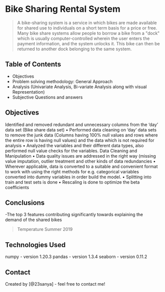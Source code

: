 # Bike Sharing Rental System
> A bike-sharing system is a service in which bikes are made available for shared use to individuals on a short term basis for a price or free. Many bike share systems allow people to borrow a bike from a "dock" which is usually computer-controlled wherein the user enters the payment information, and the system unlocks it. This bike can then be returned to another dock belonging to the same system.




## Table of Contents
* Objectives
* Problem solving methodology: General Approach
* Analysis (Univariate Analysis, Bi-variate Analysis along with visual Representation)
* Subjective Questions and answers

<!-- You can include any other section that is pertinent to your problem -->

## Objectives
Identified and removed redundant and unnecessary columns from the ‘day’ data set (Bike share data set) 
• Performed data cleaning on ‘day’ data sets to remove the junk data (Columns having 100% null values and rows where the entire row is having null values) and the data which is not required for analysis 
• Analyzed the variables and their different data types, also performed null value checks for the variables. Data Cleaning and Manipulation • Data quality issues are addressed in the right way (missing value imputation, outlier treatment and other kinds of data redundancies 
• Wherever applicable, data is converted to a suitable and convenient format to work with using the right methods for e.g. categorical variables converted into dummy variables in order build the model. 
• Splitting into train and test sets is done • Rescaling is done to optimize the beta coefficients



## Conclusions
-The top 3 features contributing significantly towards explaining the demand of the shared bikes

> Temperature
> Summer
> 2019

<!-- You don't have to answer all the questions - just the ones relevant to your project. -->


## Technologies Used
numpy - version 1.20.3
pandas - version 1.3.4
seaborn - version 0.11.2

<!-- As the libraries versions keep on changing, it is recommended to mention the version of library used in this project -->




## Contact
Created by [@23sanya] - feel free to contact me!


